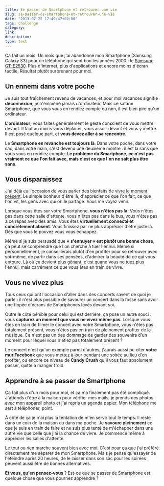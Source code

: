 ```yaml
---
title: Se passer de Smartphone et retrouver une vie
slug: se-passer-de-smartphone-et-retrouver-une-vie
date: "2013-07-25 17:49:47+02:00"
tags: Challenge
category: 
link: 
description: 
type: text
---
```


<p><p>Ça fait un mois. Un mois que j'ai abandonné mon Smartphone (Samsung Galaxy S3) pour un téléphone qui sent bon les années 2000 : le <a href="http://www.amazon.fr/gp/product/B004OYUMCE/ref=as_li_qf_sp_asin_tl?ie=UTF8&amp;camp=1642&amp;creative=6746&amp;creativeASIN=B004OYUMCE&amp;linkCode=as2&amp;tag=vincjous-21">Samsung GT-E2530</a>. Plus d'internet, plus d'applications et encore moins d'écran tactile. Résultat plutôt surprenant pour moi.</p></p>
<!-- TEASER_END -->
<p><h2>Un ennemi dans votre poche</h2></p>

<p><p>Je suis tout fraîchement revenu de vacances, et pour moi vacances signifie <strong>déconnexion</strong>, je n'emmène jamais d'ordinateur. Mais ce satané Smartphone, que vous vous en rendiez compte ou non, il est bien pire qu'un ordinateur.</p></p>

<p><p><strong>L'ordinateur</strong>, vous faites généralement le geste conscient de vous mettre devant. Il faut au moins vous déplacer, vous assoir devant et vous y mettre. Il est posé quelque part, et <strong>vous devez aller à sa rencontre</strong>.</p></p>

<p><p>Le <strong>Smartphone en revanche est toujours là</strong>. Dans votre poche, dans votre sac, dans votre main, c'est devenu une deuxième montre : il est là sans que vous vous en rendiez compte. <strong>Le problème du Smartphone, ce n'est pas vraiment ce que l'on fait avec, mais c'est ce que l'on ne sait plus être sans</strong>.</p></p>

<p><h2>Vous disparaissez</h2></p>

<p><p>J'ai déjà eu l'occasion de vous parler des bienfaits de <a href="/blog/fr/le-pouvoir-du-moment-présent/">vivre le moment présent</a>. Le simple bonheur d'être là, d'apprécier ce que l'on fait, ce que l'on vit, les gens avec qui on le partage. Vous me voyez venir.</p></p>

<p><p>Lorsque vous êtes sur votre Smartphone, <strong>vous n'êtes pas là</strong>. Vous n'êtes pas dans cette salle d'attente, vous n'êtes pas dans le bus, vous n'êtes pas à ce repas avec des amis. Vous êtes <strong>virtuellement connecté et concrètement absent</strong>. Vous finissez par ne plus apprécier d'être juste là. Dès que vous le pouvez vous vous échappez.</p></p>

<p><p>Même si je suis persuadé que <strong>« s'ennuyer » est plutôt une bonne chose</strong>, ça peut se comprendre que l'on cherche à tuer l'ennui. Même si personnellement, je conseillerais plutôt d'en profiter pour se retrouver avec soi-même, de partir dans ses pensées, d'admirer la beauté de ce qui vous entoure. Là où ça devient plus gênant, c'est quand vous ne tuez plus l'ennui, mais carrément ce que vous êtes en train de vivre.</p></p>

<p><h2>Vous ne vivez plus</h2></p>

<p><p>Tous ceux qui ont l'occasion d'aller dans des concerts savent de quoi je parle : il n'est plus possible de savourer un concert dans la fosse sans avoir une flopée d'écrans de Smartphones levés devant soi.</p></p>

<p><p>Outre le côté pénible pour celui qui est derrière, ça pose un autre souci : vous <strong>capturez un moment que vous ne vivez même pas</strong>. Lorsque vous êtes en train de filmer le concert avec votre Smartphone, vous n'êtes pas totalement présent, vous n'êtes pas en train de pleinement profiter de la musique. Ce n'est pas un peu dommage de garder des souvenirs d'un moment pour lequel vous n'étiez pas totalement présent ?</p></p>

<p><p>Le concert n'est qu'un exemple parmi d'autres, j'aurais aussi pu citer <strong>votre mur Facebook</strong> que vous mettez à jour pendant une soirée au lieu d'en profiter, ou encore ce niveau de <strong>Candy Crush</strong> qu'il vous faut absolument passer, quitte à manger froid.</p></p>

<p><h2>Apprendre à se passer de Smartphone</h2></p>

<p><p>Ça fait plus d'un mois pour moi, et ça n'a finalement pas été compliqué. J'attends d'être à la maison pour vérifier mes mails, je prends des photos avec mon appareil photo et j'ai repris un agenda papier. Mon téléphone me sert à téléphoner, point.</p></p>

<p><p>À côté de ça je n'ai plus la tentation de m'en servir tout le temps. Il reste dans un coin de la maison ou dans ma poche. Je <strong>savoure pleinement</strong> ce que je suis en train de faire et ne suis plus tenté de m'échapper dans une autre vie que celle que j'ai la chance de vivre. Je commence même à apprécier les salles d'attente.</p></p>

<p><p>Le tout ou rien marche souvent bien avec moi. C'est pour ça que j'ai préféré directement me séparer de mon Smartphone. Mais je pense qu'essayer de l'éteindre après 20 heures, de le laisser dans son sac pour les soirées peuvent aussi être de bonnes alternatives.</p></p>

<p><p><strong>Et vous, qu'en pensez-vous</strong> ? Est-ce que se passer de Smartphone est quelque chose que vous pourriez apprendre ?</p></p>
